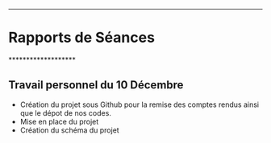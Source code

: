 
*******************
<h1> Rapports de Séances</h1>
*******************
 
 <h2> Travail personnel du 10 Décembre</h2>
 <ul>
  <li>Création du projet sous Github pour la remise des comptes rendus ainsi que le dépot de nos codes.</li>
  <li>Mise en place du projet
  <li>Création du schéma du projet</li>
 </ul>
 
 
 



